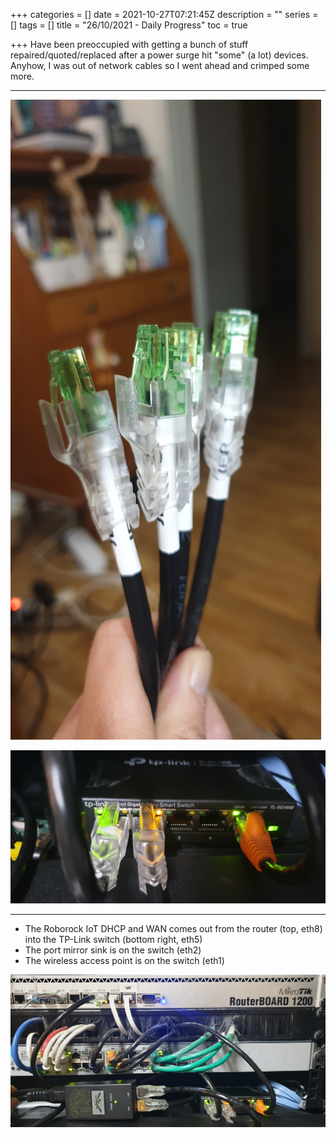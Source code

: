 +++
categories = []
date = 2021-10-27T07:21:45Z
description = ""
series = []
tags = []
title = "26/10/2021 - Daily Progress"
toc = true

+++
Have been preoccupied with getting a bunch of stuff repaired/quoted/replaced after a power surge hit "some" (a lot) devices. Anyhow, I was out of network cables so I went ahead and crimped some more.

***

![](/uploads/20211027-20211021_205641.jpg) 

![](/uploads/20211027-20211026_210057.jpg)

***

* The Roborock IoT DHCP and WAN comes out from the router (top, eth8) into the TP-Link switch (bottom right, eth5)
* The port mirror sink is on the switch (eth2)
* The wireless access point is on the switch (eth1)

![](/uploads/20211027-20211026_210111.jpg)